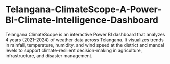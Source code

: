# Telangana-ClimateScope-A-Power-BI-Climate-Intelligence-Dashboard
Telangana ClimateScope is an interactive Power BI dashboard that analyzes 4 years (2021–2024) of weather data across Telangana. It visualizes trends in rainfall, temperature, humidity, and wind speed at the district and mandal levels to support climate-resilient decision-making in agriculture, infrastructure, and disaster management.
